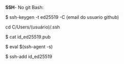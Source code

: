 **SSH**- No git Bash: 
<!--comandos para gerar a chave: -->
$ ssh-keygen -t ed25519 -C (email do usuario github) 
<!--dar enter-><!--vai mostrar a informação de que está genrando a chave e o local onde será armazanada a chave --><!--dar enter--><!--cadastrar senha--><!--chave criada, vai mostar onde as chaves publica e privada foram criadas-->

<!--entrar na pasta .ssh *** comandos: -->
cd C/Users/(usuário)/.ssh

<!--comando para visualizar a chave pública-->
$ cat id_ed25519.pub
<!--vai aparecer a chave *** copiar a chave e colar no GitHub-->

<!inicializar o ssh agent--><!--dentro da pasta .ssh, comandos-->
$ eval $(ssh-agent -s)
<!--dar enter--><!--vai aparecer o numero de star do processo-->

<!--entregar a chave privada para o 'agent' controlar--><!--dentro da pasta .ssh, comandos-->
$ ssh-add id_ed25519
<!--dar enter--><!--colocar a senha cadastrada na criação das chaves--><!--vai aparecer a mensagem confirmando que a identidade foi adicionara-->

<!--ao usar a chave com o GitHub pela primeira vez, vai aparecer uma mensagem de autenticidade. Basta selecionar sim, para salvar a assinatura-->

 